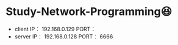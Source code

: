 # Study-Network-Programming:laughing:
* client IP： 192.168.0.129   PORT：
* server IP： 192.168.0.128   PORT： 6666 
